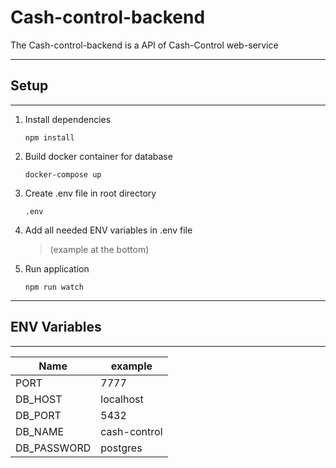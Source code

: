 # Cash-control-backend

The Cash-control-backend is a API of Cash-Control web-service

---

## Setup

---

1. Install dependencies

   `npm install`

2. Build docker container for database

   `docker-compose up`

3. Create .env file in root directory

   `.env`

4. Add all needed ENV variables in .env file

   > (example at the bottom)

5. Run application

   `npm run watch`

---

## ENV Variables

---

| Name        | example      |
| ----------- | ------------ |
| PORT        | 7777         |
| DB_HOST     | localhost    |
| DB_PORT     | 5432         |
| DB_NAME     | cash-control |
| DB_PASSWORD | postgres     |
